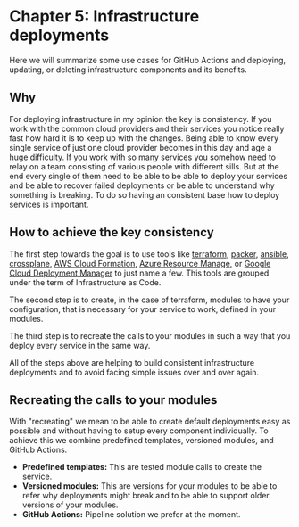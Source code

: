 # Chapter 5: Infrastructure deployments

Here we will summarize some use cases for GitHub Actions and deploying, updating, or deleting infrastructure components and its benefits.

## Why

For deploying infrastructure in my opinion the key is consistency.
If you work with the common cloud providers and their services you notice really fast how hard it is to keep up with the changes. Being able to know every single service of just one cloud provider becomes in this day and age a huge difficulty. If you work with so many services you somehow need to relay on a team consisting of various people with different sills. But at the end every single of them need to be able to be able to deploy your services and be able to recover failed deployments or be able to understand why something is breaking. To do so having an consistent base how to deploy services is important.

## How to achieve the key consistency

The first step towards the goal is to use tools like [terraform](https://www.terraform.io/), [packer](https://www.packer.io/), [ansible](https://docs.ansible.com/), [crossplane](https://crossplane.io/), [AWS Cloud Formation](https://aws.amazon.com/cloudformation/), [Azure Resource Manage](https://learn.microsoft.com/en-us/azure/azure-resource-manager/management/overview), or [Google Cloud Deployment Manager](https://cloud.google.com/deployment-manager/docs) to just name a few. This tools are grouped under the term of Infrastructure as Code.

The second step is to create, in the case of terraform, modules to have your configuration, that is necessary for your service to work, defined in your modules.

The third step is to recreate the calls to your modules in such a way that you deploy every service in the same way.

All of the steps above are helping to build consistent infrastructure deployments and to avoid facing simple issues over and over again.

## Recreating the calls to your modules

With "recreating" we mean to be able to create default deployments easy as possible and without having to setup every component individually.
To achieve this we combine predefined templates, versioned modules, and GitHub Actions.

+ **Predefined templates:** This are tested module calls to create the service.
+ **Versioned modules:** This are versions for your modules to be able to refer why deployments might break and to be able to support older versions of your modules.
+ **GitHub Actions:** Pipeline solution we prefer at the moment.